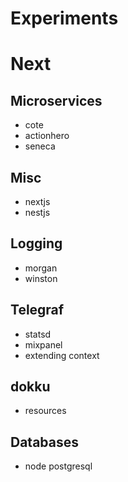 # Experiments

# Next

## Microservices

- cote
- actionhero
- seneca

## Misc

- nextjs
- nestjs

## Logging

- morgan
- winston

## Telegraf

- statsd
- mixpanel
- extending context

## dokku

- resources

## Databases

- node postgresql
